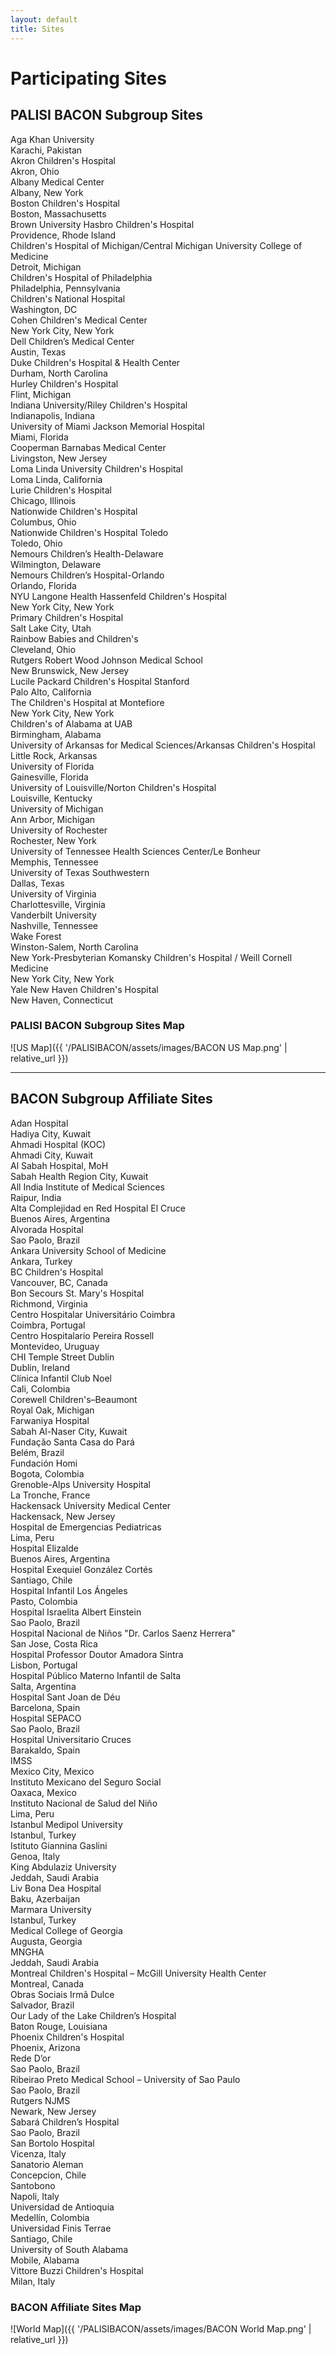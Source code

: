 ```yaml
---
layout: default
title: Sites
---
```


# Participating Sites

## PALISI BACON Subgroup Sites

Aga Khan University  
Karachi, Pakistan  
Akron Children's Hospital  
Akron, Ohio  
Albany Medical Center  
Albany, New York  
Boston Children's Hospital  
Boston, Massachusetts  
Brown University Hasbro Children's Hospital  
Providence, Rhode Island  
Children's Hospital of Michigan/Central Michigan University College of Medicine  
Detroit, Michigan  
Children's Hospital of Philadelphia  
Philadelphia, Pennsylvania  
Children's National Hospital  
Washington, DC  
Cohen Children's Medical Center  
New York City, New York  
Dell Children’s Medical Center  
Austin, Texas  
Duke Children's Hospital & Health Center  
Durham, North Carolina  
Hurley Children's Hospital  
Flint, Michigan  
Indiana University/Riley Children's Hospital  
Indianapolis, Indiana  
University of Miami Jackson Memorial Hospital  
Miami, Florida  
Cooperman Barnabas Medical Center  
Livingston, New Jersey  
Loma Linda University Children's Hospital  
Loma Linda, California  
Lurie Children's Hospital  
Chicago, Illinois  
Nationwide Children's Hospital  
Columbus, Ohio  
Nationwide Children's Hospital Toledo  
Toledo, Ohio  
Nemours Children’s Health-Delaware  
Wilmington, Delaware  
Nemours Children’s Hospital-Orlando  
Orlando, Florida  
NYU Langone Health Hassenfeld Children's Hospital  
New York City, New York  
Primary Children's Hospital  
Salt Lake City, Utah  
Rainbow Babies and Children's  
Cleveland, Ohio  
Rutgers Robert Wood Johnson Medical School  
New Brunswick, New Jersey  
Lucile Packard Children's Hospital Stanford  
Palo Alto, California  
The Children's Hospital at Montefiore  
New York City, New York  
Children's of Alabama at UAB  
Birmingham, Alabama  
University of Arkansas for Medical Sciences/Arkansas Children's Hospital  
Little Rock, Arkansas  
University of Florida  
Gainesville, Florida  
University of Louisville/Norton Children's Hospital  
Louisville, Kentucky  
University of Michigan  
Ann Arbor, Michigan  
University of Rochester  
Rochester, New York  
University of Tennessee Health Sciences Center/Le Bonheur  
Memphis, Tennessee  
University of Texas Southwestern  
Dallas, Texas  
University of Virginia  
Charlottesville, Virginia  
Vanderbilt University  
Nashville, Tennessee  
Wake Forest  
Winston-Salem, North Carolina  
New York-Presbyterian Komansky Children's Hospital / Weill Cornell Medicine  
New York City, New York  
Yale New Haven Children's Hospital  
New Haven, Connecticut  

### PALISI BACON Subgroup Sites Map

![US Map]({{ '/PALISIBACON/assets/images/BACON US Map.png' | relative_url }})

---

## BACON Subgroup Affiliate Sites

Adan Hospital  
Hadiya City, Kuwait  
Ahmadi Hospital (KOC)  
Ahmadi City, Kuwait  
Al Sabah Hospital, MoH  
Sabah Health Region City, Kuwait  
All India Institute of Medical Sciences  
Raipur, India  
Alta Complejidad en Red Hospital El Cruce  
Buenos Aires, Argentina  
Alvorada Hospital  
Sao Paolo, Brazil  
Ankara University School of Medicine  
Ankara, Turkey  
BC Children's Hospital  
Vancouver, BC, Canada  
Bon Secours St. Mary's Hospital  
Richmond, Virginia  
Centro Hospitalar Universitário Coimbra  
Coimbra, Portugal  
Centro Hospitalario Pereira Rossell  
Montevideo, Uruguay  
CHI Temple Street Dublin  
Dublin, Ireland  
Clínica Infantil Club Noel  
Cali, Colombia  
Corewell Children's–Beaumont  
Royal Oak, Michigan  
Farwaniya Hospital  
Sabah Al-Naser City, Kuwait  
Fundação Santa Casa do Pará  
Belém, Brazil  
Fundación Homi  
Bogota, Colombia  
Grenoble-Alps University Hospital  
La Tronche, France  
Hackensack University Medical Center  
Hackensack, New Jersey  
Hospital de Emergencias Pediatricas  
Lima, Peru  
Hospital Elizalde  
Buenos Aires, Argentina  
Hospital Exequiel González Cortés  
Santiago, Chile  
Hospital Infantil Los Ángeles  
Pasto, Colombia  
Hospital Israelita Albert Einstein  
Sao Paolo, Brazil  
Hospital Nacional de Niños "Dr. Carlos Saenz Herrera"  
San Jose, Costa Rica  
Hospital Professor Doutor Amadora Sintra  
Lisbon, Portugal  
Hospital Público Materno Infantil de Salta  
Salta, Argentina  
Hospital Sant Joan de Déu  
Barcelona, Spain  
Hospital SEPACO  
Sao Paolo, Brazil  
Hospital Universitario Cruces  
Barakaldo, Spain  
IMSS  
Mexico City, Mexico  
Instituto Mexicano del Seguro Social  
Oaxaca, Mexico  
Instituto Nacional de Salud del Niño  
Lima, Peru  
Istanbul Medipol University  
Istanbul, Turkey  
Istituto Giannina Gaslini  
Genoa, Italy  
King Abdulaziz University  
Jeddah, Saudi Arabia  
Liv Bona Dea Hospital  
Baku, Azerbaijan  
Marmara University  
Istanbul, Turkey  
Medical College of Georgia  
Augusta, Georgia  
MNGHA  
Jeddah, Saudi Arabia  
Montreal Children's Hospital – McGill University Health Center  
Montreal, Canada  
Obras Sociais Irmã Dulce  
Salvador, Brazil  
Our Lady of the Lake Children’s Hospital  
Baton Rouge, Louisiana  
Phoenix Children's Hospital  
Phoenix, Arizona  
Rede D’or  
Sao Paolo, Brazil  
Ribeirao Preto Medical School – University of Sao Paulo  
Sao Paolo, Brazil  
Rutgers NJMS  
Newark, New Jersey  
Sabará Children’s Hospital  
Sao Paolo, Brazil  
San Bortolo Hospital  
Vicenza, Italy  
Sanatorio Aleman  
Concepcion, Chile  
Santobono  
Napoli, Italy  
Universidad de Antioquia  
Medellín, Colombia  
Universidad Finis Terrae  
Santiago, Chile  
University of South Alabama  
Mobile, Alabama  
Vittore Buzzi Children's Hospital  
Milan, Italy  

### BACON Affiliate Sites Map

![World Map]({{ '/PALISIBACON/assets/images/BACON World Map.png' | relative_url }})
